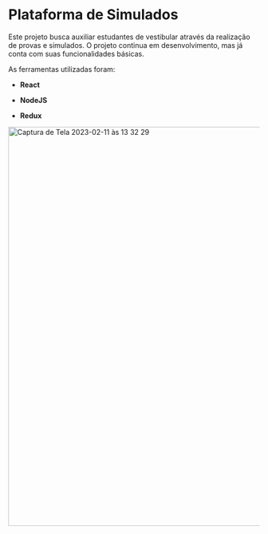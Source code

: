 # Plataforma de Simulados

<p>Este projeto busca auxiliar estudantes de vestibular através da realização de provas e simulados. O projeto continua em desenvolvimento, mas já conta com suas funcionalidades básicas.</p>

<p>As ferramentas utilizadas foram:</p>
<ul>
  <li><p><strong>React</strong></p></li>
  <li><p><strong>NodeJS</strong></p></li>
  <li><p><strong>Redux</strong></p></li>
</ul>

<img width="800" alt="Captura de Tela 2023-02-11 às 13 32 29" src="https://user-images.githubusercontent.com/103901768/218269778-b19cbf32-874e-4833-8dd7-69f86c41e1de.png">




